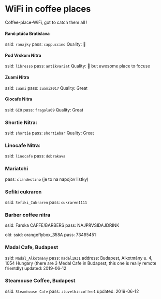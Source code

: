 # WiFi in coffee places

Coffee-place-WiFi, got to catch them all !


#### Ranô ptáča Bratislava

ssid: `ranajky`
pass: `cappuccino`
Quality: :poop:

#### Pod Vrskom Nitra

ssid: `libresso`
pass: `antikvariat`
Quality: :poop: but awesome place to focuse

#### Zuami Nitra

ssid: `zuami`
pass: `zuami2017`
Quality: Great

#### Giocafe Nitra

ssid: `GIO`
pass: `fragola09`
Quality: Great

### Shortie Nitra:

ssid: `shortie`
pass: `shortiebar`
Quality: Great

### Linocafe Nitra:

ssid: `linocafe`
pass: `dobrakava`

### Mariatchi

pass: `clandestino` (je to na napojov listky)

### Sefiki cukraren

ssid: `Sefiki_Cukraren`
pass: `cukraren1111`


### Barber coffee nitra

ssid: Farska CAFFE/BARBERS
pass: NAJPRVSIDAJDRINK

old:
  ssid: orangeflybox_358A
  pass: 73495451

### Madal Cafe, Budapest

ssid: `Madal_Alkotmany`
pass: `madal1931`
address: Budapest, Alkotmány u. 4, 1054 Hungary (there are 3 Medal Cafe in Budapest, this one is really remote frientdly)
updated: 2019-06-12

### Steamouse Coffee, Budapest

ssid: `Steamhouse Cafe`
pass: `ilovethiscoffee1`
updated: 2019-06-12

